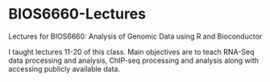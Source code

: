 # BIOS6660-Lectures
Lectures for BIOS6660: Analysis of Genomic Data using R and Bioconductor

I taught lectures 11-20 of this class.  Main objectives are to teach RNA-Seq data processing and analysis, ChIP-seq processing and analysis along with accessing publicly available data.  

